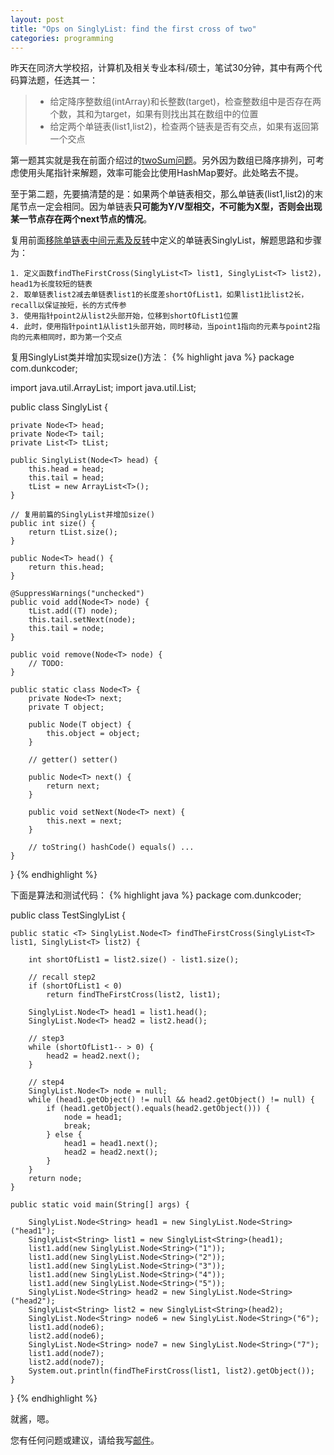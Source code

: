 ```yaml
---
layout: post
title: "Ops on SinglyList: find the first cross of two"
categories: programming
---
```


昨天在同济大学校招，计算机及相关专业本科/硕士，笔试30分钟，其中有两个代码算法题，任选其一：
>* 给定降序整数组(intArray)和长整数(target)，检查整数组中是否存在两个数，其和为target，如果有则找出其在数组中的位置
>* 给定两个单链表(list1,list2)，检查两个链表是否有交点，如果有返回第一个交点

第一题其实就是我在前面介绍过的[twoSum问题](/20141007/leetcode-twosum/)。另外因为数组已降序排列，可考虑使用头尾指针来解题，效率可能会比使用HashMap要好。此处略去不提。

至于第二题，先要搞清楚的是：如果两个单链表相交，那么单链表(list1,list2)的末尾节点一定会相同。因为单链表**只可能为Y/V型相交，不可能为X型，否则会出现某一节点存在两个next节点的情况**。

复用前面[移除单链表中间元素及反转](/20141102/remove-the-middle-of-singlylist-and-reverse/)中定义的单链表SinglyList，解题思路和步骤为：

	1. 定义函数findTheFirstCross(SinglyList<T> list1, SinglyList<T> list2)，head1为长度较短的链表
	2. 取单链表list2减去单链表list1的长度差shortOfList1，如果list1比list2长，recall以保证按短，长的方式传参
	3. 使用指针point2从list2头部开始，位移到shortOfList1位置
	4. 此时，使用指针point1从list1头部开始，同时移动，当point1指向的元素与point2指向的元素相同时，即为第一个交点

复用SinglyList类并增加实现size()方法：
{% highlight java %}
package com.dunkcoder;

import java.util.ArrayList;
import java.util.List;

public class SinglyList<T> {

    private Node<T> head;
    private Node<T> tail;
    private List<T> tList;
    
    public SinglyList(Node<T> head) {
        this.head = head;
        this.tail = head;
        tList = new ArrayList<T>();
    }
    
    // 复用前篇的SinglyList并增加size()
    public int size() {
    	return tList.size();
	}
    
    public Node<T> head() {
        return this.head;
    }

    @SuppressWarnings("unchecked")
	public void add(Node<T> node) {
    	tList.add((T) node);
        this.tail.setNext(node);
        this.tail = node;
    }

    public void remove(Node<T> node) {
        // TODO:
    }

    public static class Node<T> {
        private Node<T> next;
        private T object;

        public Node(T object) {
            this.object = object;
        }

        // getter() setter()

        public Node<T> next() {
            return next;
        }

		public void setNext(Node<T> next) {
            this.next = next;
        }

        // toString() hashCode() equals() ...
    }
}
{% endhighlight %}

下面是算法和测试代码：
{% highlight java %}
package com.dunkcoder;

public class TestSinglyList {

	public static <T> SinglyList.Node<T> findTheFirstCross(SinglyList<T> list1, SinglyList<T> list2) {

		int shortOfList1 = list2.size() - list1.size();

		// recall step2
		if (shortOfList1 < 0)
			return findTheFirstCross(list2, list1);

		SinglyList.Node<T> head1 = list1.head();
		SinglyList.Node<T> head2 = list2.head();

		// step3
		while (shortOfList1-- > 0) {
			head2 = head2.next();
		}

		// step4
		SinglyList.Node<T> node = null;
		while (head1.getObject() != null && head2.getObject() != null) {
			if (head1.getObject().equals(head2.getObject())) {
				node = head1;
				break;
			} else {
				head1 = head1.next();
				head2 = head2.next();
			}
		}
		return node;
	}

	public static void main(String[] args) {

		SinglyList.Node<String> head1 = new SinglyList.Node<String>("head1");
		SinglyList<String> list1 = new SinglyList<String>(head1);
		list1.add(new SinglyList.Node<String>("1"));
		list1.add(new SinglyList.Node<String>("2"));
		list1.add(new SinglyList.Node<String>("3"));
		list1.add(new SinglyList.Node<String>("4"));
		list1.add(new SinglyList.Node<String>("5"));
		SinglyList.Node<String> head2 = new SinglyList.Node<String>("head2");
		SinglyList<String> list2 = new SinglyList<String>(head2);
		SinglyList.Node<String> node6 = new SinglyList.Node<String>("6");
		list1.add(node6);
		list2.add(node6);
		SinglyList.Node<String> node7 = new SinglyList.Node<String>("7");
		list1.add(node7);
		list2.add(node7);
		System.out.println(findTheFirstCross(list1, list2).getObject());
	}

}
{% endhighlight %}

就酱，嗯。

您有任何问题或建议，请给我写[邮件](mailto:yinwer81@gmail.com)。
